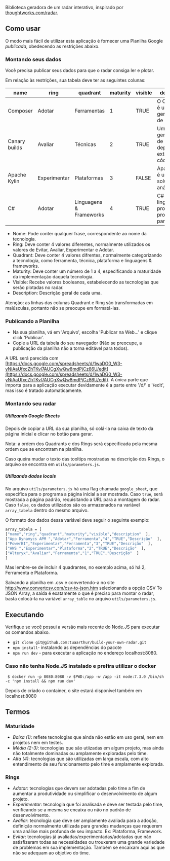 Biblioteca geradora de um radar interativo, inspirado por [thoughtworks.com/radar](http://thoughtworks.com/radar).

## Como usar

O modo mais fácil de utilizar esta aplicação é fornecer uma Planilha Google *publicada*, obedecendo as restrições abaixo.

### Montando seus dados

Você precisa publicar seus dados para que o radar consiga ler e plotar.


Em relação às restrições, sua tabela deve ter as seguintes colunas:

| name          | ring   | quadrant               | maturity | visible | description                                             |
|---------------|--------|------------------------|----------|---------|---------------------------------------------------------|
| Composer      | Adotar  | Ferramentas                  |    1     |   TRUE  |O Composer é um gerenciador de  ...          |
| Canary builds | Avaliar  | Técnicas             |    2     |   TRUE  |Um gerenciador de dependências externas ao código ...       |
| Apache Kylin  | Experimentar | Plataformas              |    3     |   FALSE |Apache Kylin é uma solução de análise ...   |
| C#           | Adotar   | Linguagens & Frameworks |    4     |   TRUE  |C# é uma linguagem de programação projetada para criar ... |

* Nome: Pode conter qualquer frase, correspondente ao nome da tecnologia.
* Ring: Deve conter 4 valores diferentes, normalmente utilizados os valores de Evitar, Avaliar, Experimentar e Adotar.
* Quadrant: Deve conter 4 valores difrentes, normalmente categorizando a tecnologia, como ferramenta, técnica, plataforma e linguagens & frameworks.
* Maturity: Deve conter um número de 1 a 4, especificando a maturidade da implementação daquela tecnologia.
* Visible: Recebe valores booleanos, estabelecendo as tecnologias que serão plotadas no radar.
* Description: Descrição geral de cada uma.


Atenção: as linhas das colunas Quadrant e Ring são transformadas em maiúsculas, portanto não se preocupe em formatá-las.


### Publicando a Planilha

* Na sua planilha, vá em 'Arquivo', escolha 'Publicar na Web...' e clique click 'Publicar'.
* Copie a URL da tabela do seu navegador (Não se preocupe, a publicação da planilha não a torna editável para todos).

A URL será parecida com [https://docs.google.com/spreadsheets/d/1waDG0_W3-yNiAaUfxcZhTKvl7AUCgXwQw8mdPjCz86U/edit](https://docs.google.com/spreadsheets/d/1waDG0_W3-yNiAaUfxcZhTKvl7AUCgXwQw8mdPjCz86U/edit). A única parte que importa para a aplicação executar devidamente é a parte entre '/d/' e '/edit', mas isso é tratado automaticamente.

### Montando seu radar

##### Utilizando Google Sheets

Depois de copiar a URL da sua planilha, só colá-la na caixa de texto da página inicial e clicar no botão para gerar.

Nota: a ordem dos Quadrants e dos Rings será especificada pela mesma ordem que se encontram na planilha.

Caso queira mudar o texto das tooltips mostradas na descrição dos Rings, o arquivo se encontra em `utils/parameters.js`.

##### Utilizando dados locais

No arquivo `utils/parameters.js` há uma flag chamada `google_sheet`, que especifica para o programa a página inicial a ser mostrada. Caso `true`, será mostrada a página padrão, requisitando a URL para a montagem do radar. Caso `false`, os dados utilizados são os armazenados na variável `array_tabela` dentro do mesmo arquivo.

O formato dos dados dessa variável deve seguir o seguinte exemplo:

```sh
array_tabela = [
["name","ring","quadrant","maturity","visible","description"  ],
["App Dynamycs APM ","Adotar","Ferramenta","4","TRUE","Descrição"  ],
["PowerBI","Experimentar","Ferramenta","3","TRUE","Descrição"  ],
["AWS ","Experimentar","Plataforma","2","TRUE","Descrição"  ],
["Alteryx","Avaliar","Ferramenta","1","TRUE","Descrição"  ]
]  
```

Mas lembre-se de incluir 4 quadrantes, no exemplo acima, só há 2, Ferramenta e Plataforma.

Salvando a planilha em .csv e convertendo-a no site http://www.convertcsv.com/csv-to-json.htm selecionando a opção CSV To JSON Array, a saída é exatamente o que é preciso para montar o radar, basta colocá-la na variável `array_table` no arquivo `utils/parameters.js`.

## Executando

Verifique se você possui a versão mais recente do Node.JS para executar os comandos abaixo.

- `git clone git@github.com:tuaarthur/build-your-own-radar.git`
- `npm install`- instalando as dependências do pacote
- `npm run dev` - para executar a aplicação no endereço localhost:8080.

### Caso não tenha Node.JS instalado e prefira utilizar o docker

     $ docker run -p 8080:8080 -v $PWD:/app -w /app -it node:7.3.0 /bin/sh -c 'npm install && npm run dev'

Depois de criado o container, o site estará disponível também em localhost:8080

## Termos

### Maturidade

* *Baixa (1)*: reflete tecnologias que ainda não estão em uso geral, nem em projetos nem em testes.
* *Média (2-3)*: tecnologias que são utiizadas em algum projeto, mas ainda não totalmente dominadas ou amplamente exploradas pelo time.
* *Alta (4)*: tecnologias que são utilizadas em larga escala, com alto entendimento de seu funcionamento pelo time e amplamente explorada.

### Rings

* *Adotar*: tecnologias que devem ser adotadas pelo time a fim de aumentar a produtividade ou simplificar o desenvolvimento de algum projeto.
* *Experimentar*: tecnologia que foi analisada e deve ser testada pelo time, verificando se a mesma se encaixa ou não no padrão de desenvolvimento.
* *Avaliar*: tecnologia que deve ser amplamente avaliada para a adoção, definição normalmente utilizada para grandes mudanças que requerem uma análise mais profunda de seu impacto. Ex: Plataforma, Framework.
* *Evitar*: tecnologias já avaliadas/experimentadas/adotadas que não satisfizeram todas as necessidades ou trouxeram uma grande variedade de problemas em sua implementação. Também se encaixam aqui as que não se adequam ao objetivo do time.
